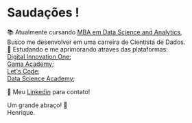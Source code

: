 # Saudações !

:books: Atualmente cursando [MBA em Data Science and Analytics](https://mbauspesalq.com/wp-content/uploads/2021/06/mba-em-data-science-e-analytics.pdf), <br />
Busco me desenvolver em uma carreira de Cientista de Dados.<br />
:book: Estudando e me aprimorando atraves das plataformas: <br />
                                                           [Digital Innovation One](https://web.digitalinnovation.one/users/henriquehsb09);<br />
                                                           [Gama Academy](https://www.gama.academy/);<br />
                                                           [Let's Code](https://letscode.com.br/);<br />
                                                           [Data Science Academy](https://www.datascienceacademy.com.br/cursosgratuitos);<br />
                                                           
:briefcase: Meu [Linkedin](https://www.linkedin.com/in/henrique-sampaio-batista/) para contato!

Um grande abraço! :hugs: <br /> 
Henrique.
